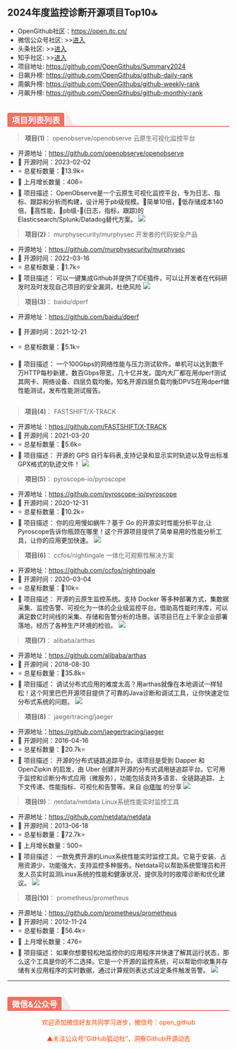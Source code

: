 ## 2024年度监控诊断开源项目Top10🔝

- OpenGithub社区：https://open.itc.cn/
- 微信公众号社区: >>[进入](https://mp.weixin.qq.com/mp/appmsgalbum?__biz=MzkzOTQ5Mzk0NA==&action=getalbum&album_id=2943875821830864900&scene=173&subscene=227&sessionid=1724741336&enterid=1724741344&from_msgid=2247486556&from_itemidx=1&count=3&nolastread=1#wechat_redirect)
- 头条社区: >>[进入](https://www.toutiao.com/c/user/token/MS4wLjABAAAAmvfOws0L3K53LliyFX5JSmIS3b8RmD4dj_uwATFbgu4/)
- 知乎社区: >>[进入](https://www.zhihu.com/people/OpenGithub)
- 项目地址: https://github.com/OpenGithubs/Summary2024
- 日飙升榜: https://github.com/OpenGithubs/github-daily-rank
- 周飙升榜: https://github.com/OpenGithubs/github-weekly-rank
- 月飙升榜: https://github.com/OpenGithubs/github-monthly-rank

<h2 style="margin-top: 30px;margin-bottom: 15px;font-weight: bold;border-bottom: 2px solid rgb(239, 112, 96);font-size: 1.3em;"><span style="display: none;"></span><span style="display: inline-block;background: rgb(239, 112, 96);color: rgb(255, 255, 255);padding: 3px 10px 1px;border-top-right-radius: 3px;border-top-left-radius: 3px;margin-right: 3px;">项目列表列表</span><span style="display: inline-block;vertical-align: bottom;border-bottom: 36px solid #efebe9;border-right: 20px solid transparent;"> </span></h2>

> **项目(1)**： openobserve/openobserve  云原生可视化监控平台
- 开源地址：https://github.com/openobserve/openobserve
- 📅 开源时间：2023-02-02
- ⭐ 总星标数量：🔺13.9k⭐
- 🔺 上月增长数量：406⭐
- 📝 项目描述： OpenObserve是一个云原生可视化监控平台，专为日志、指标、跟踪和分析而构建，设计用于pb级规模。🚀简单10倍，🚀低存储成本140倍，🚀高性能，🚀pb级-🚀(日志，指标，跟踪)的Elasticsearch/Splunk/Datadog替代方案。
    ![](http://photocdn.tv.sohu.com/img/q_mini/20230619/pic_org_6a3d1208-97a2-4130-ade1-6a7fa7611d31.png)
> **项目(2)**： murphysecurity/murphysec  开发者的代码安全产品
- 开源地址：https://github.com/murphysecurity/murphysec
- 📅 开源时间：2022-03-16
- ⭐ 总星标数量：🔺1.7k⭐
- 📝 项目描述： 可以一键集成Github并提供了IDE插件，可以让开发者在代码研发时及时发现自己项目的安全漏洞，杜绝风险
    ![](http://photocdn.tv.sohu.com/img/upload/20230906/murphysec.png)
> **项目(3)**： baidu/dperf  
- 开源地址：https://github.com/baidu/dperf
- 📅 开源时间：2021-12-21
- ⭐ 总星标数量：🔺5.1k⭐
- 📝 项目描述： 一个100Gbps的网络性能与压力测试软件。单机可以达到数千万HTTP每秒新建，数百Gbps带宽，几十亿并发。国内大厂都在用dperf测试其网卡、网络设备、四层负载均衡。知名开源四层负载均衡DPVS在用dperf做性能测试，发布性能测试报告。


    ![]()
> **项目(4)**： FASTSHIFT/X-TRACK  
- 开源地址：https://github.com/FASTSHIFT/X-TRACK
- 📅 开源时间：2021-03-20
- ⭐ 总星标数量：🔺5.6k⭐
- 📝 项目描述： 开源的 GPS 自行车码表,支持记录和显示实时轨迹以及导出标准GPX格式的轨迹文件！
    ![](https://photocdn.tv.sohu.com/img/github/349490770.png)
> **项目(5)**： pyroscope-io/pyroscope  
- 开源地址：https://github.com/pyroscope-io/pyroscope
- 📅 开源时间：2020-12-31
- ⭐ 总星标数量：🔺10.2k⭐
- 📝 项目描述： 你的应用慢如蜗牛？基于 Go 的开源实时性能分析平台,让Pyroscope告诉你瓶颈在哪里！这个开源项目提供了简单易用的性能分析工具，让你的应用更加快速。
    ![](https://photocdn.tv.sohu.com/img/github/325724738.gif)
> **项目(6)**： ccfos/nightingale  一体化可观察性解决方案
- 开源地址：https://github.com/ccfos/nightingale
- 📅 开源时间：2020-03-04
- ⭐ 总星标数量：🔺10k⭐
- 📝 项目描述： 开源的云原生监控系统。支持 Docker 等多种部署方式，集数据采集、监控告警、可视化为一体的企业级监控平台。借助高性能时序库，可以满足数亿时间线的采集、存储和告警分析的场景。该项目已在上千家企业部署落地，经历了各种生产环境的检验。
    ![](https://photocdn.tv.sohu.com/img/github/244694886.gif)
> **项目(7)**： alibaba/arthas  
- 开源地址：https://github.com/alibaba/arthas
- 📅 开源时间：2018-08-30
- ⭐ 总星标数量：🔺35.8k⭐
- 📝 项目描述： 调试分布式应用的难度太高？用arthas就像在本地调试一样轻松！这个阿里巴巴开源项目提供了可靠的Java诊断和调试工具，让你快速定位分布式系统的问题。
    ![](http://photocdn.tv.sohu.com/img/20230404/pic_org_87e327f8-94ed-455a-adc8-a4402adb5a1d.png)
> **项目(8)**： jaegertracing/jaeger  
- 开源地址：https://github.com/jaegertracing/jaeger
- 📅 开源时间：2016-04-16
- ⭐ 总星标数量：🔺20.7k⭐
- 📝 项目描述： 开源的分布式链路追踪平台。该项目是受到 Dapper 和 OpenZipkin 的启发，由 Uber 创建并开源的分布式调用链追踪平台。它可用于监控和诊断分布式应用（微服务），功能包括支持多语言、全链路追踪、上下文传递、性能指标、可视化和告警等。来自 [@塔咖](https://hellogithub.com/user/bzJpGyu0IanC6L7) 的分享
    ![](https://photocdn.tv.sohu.com/img/github/56342508.png)
> **项目(9)**： netdata/netdata  Linux系统性能实时监控工具
- 开源地址：https://github.com/netdata/netdata
- 📅 开源时间：2013-06-18
- ⭐ 总星标数量：🔺72.7k⭐
- 🔺 上月增长数量：500⭐
- 📝 项目描述： 一款免费开源的Linux系统性能实时监控工具。它易于安装、占用资源少、功能强大，支持监控多种服务。Netdata可以帮助系统管理员和开发人员实时监测Linux系统的性能和健康状况，提供及时的故障诊断和优化建议。
    ![](https://photocdn.tv.sohu.com/img/github/10744183.gif)
> **项目(10)**： prometheus/prometheus  
- 开源地址：https://github.com/prometheus/prometheus
- 📅 开源时间：2012-11-24
- ⭐ 总星标数量：🔺56.4k⭐
- 🔺 上月增长数量：476⭐
- 📝 项目描述： 如果你想要轻松地监控你的应用程序并快速了解其运行状态，那么这个工具是你的不二选择。它是一个开源的监控系统，可以帮助你收集并存储有关应用程序的实时数据，通过计算规则表达式设定条件触发告警。
    ![](http://photocdn.tv.sohu.com/img/20230404/pic_org_433eb623-3bb3-4f40-9453-fc629c77461e.png)

---

<h2 style="margin-top: 30px;margin-bottom: 15px;font-weight: bold;border-bottom: 2px solid rgb(239, 112, 96);font-size: 1.3em;"><span style="display: none;"></span><span style="display: inline-block;background: rgb(239, 112, 96);color: rgb(255, 255, 255);padding: 3px 10px 1px;border-top-right-radius: 3px;border-top-left-radius: 3px;margin-right: 3px;">微信&公众号</span><span style="display: inline-block;vertical-align: bottom;border-bottom: 36px solid #efebe9;border-right: 20px solid transparent;"> </span></h2>

<center><span style="color: orangered">欢迎添加微信好友共同学习进步，微信号：open_github</center>
<br/>
<center><span style="color: orangered">▲关注公众号”GitHub狐动社“，洞察Github开源动态</span><center>
